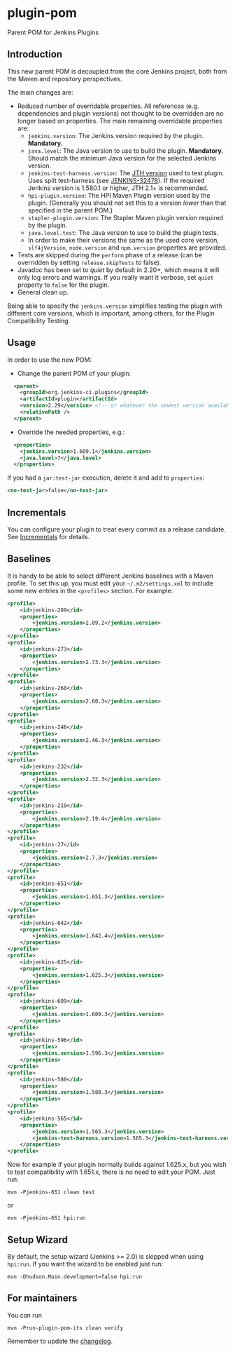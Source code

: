 # plugin-pom
Parent POM for Jenkins Plugins

## Introduction

This new parent POM is decoupled from the core Jenkins project, both from the Maven and repository perspectives.

The main changes are:
* Reduced number of overridable properties. All references (e.g. dependencies and plugin versions) not
thought to be overridden are no longer based on properties. The main remaining overridable properties are:
  * `jenkins.version`: The Jenkins version required by the plugin. **Mandatory.**
  * `java.level`: The Java version to use to build the plugin. **Mandatory.** Should match the minimum Java version for the selected Jenkins version.
  * `jenkins-test-harness.version`: The [JTH version](https://github.com/jenkinsci/jenkins-test-harness/releases) used to test plugin.
  Uses split test-harness (see [JENKINS-32478](https://issues.jenkins-ci.org/browse/JENKINS-32478)).
  If the required Jenkins version is 1.580.1 or higher, JTH 2.1+ is recommended.
  * `hpi-plugin.version`: The HPI Maven Plugin version used by the plugin.
  (Generally you should not set this to a version _lower_ than that specified in the parent POM.)
  * `stapler-plugin.version`: The Stapler Maven plugin version required by the plugin.
  * `java.level.test`: The Java version to use to build the plugin tests.
  * In order to make their versions the same as the used core version, `slf4jVersion`, `node.version` and `npm.version`
  properties are provided.
* Tests are skipped during the `perform` phase of a release (can be overridden by setting `release.skipTests` to false).
* Javadoc has been set to _quiet_ by default in 2.20+, which means it will only log errors and warnings. 
  If you really want it verbose, set `quiet` property to `false` for the plugin.
* General clean up.

Being able to specify the `jenkins.version` simplifies testing the plugin with different core versions, which is
important, among others, for the Plugin Compatibility Testing.

## Usage

In order to use the new POM:
* Change the parent POM of your plugin:
```xml
  <parent>
    <groupId>org.jenkins-ci.plugins</groupId>
    <artifactId>plugin</artifactId>
    <version>2.29</version> <!-- or whatever the newest version available is -->
    <relativePath />
  </parent>
```
* Override the needed properties, e.g.:
```xml
  <properties>
    <jenkins.version>1.609.1</jenkins.version>
    <java.level>7</java.level>
  </properties>
```

If you had a `jar:test-jar` execution, delete it and add to `properties`:

```xml
<no-test-jar>false</no-test-jar>
```

## Incrementals

You can configure your plugin to treat every commit as a release candidate.
See [Incrementals](https://github.com/jglick/pom-1/blob/incrementals/incrementals.md) for details.
<!--- TODO update to jenkinsci/pom/master when merged --->

## Baselines

It is handy to be able to select different Jenkins baselines with a Maven profile.
To set this up, you must edit your `~/.m2/settings.xml` to include some new entries in the `<profiles>` section.
For example:

```xml
<profile>
    <id>jenkins-289</id>
    <properties>
        <jenkins.version>2.89.2</jenkins.version>
    </properties>
</profile>
<profile>
    <id>jenkins-273</id>
    <properties>
        <jenkins.version>2.73.3</jenkins.version>
    </properties>
</profile>
<profile>
    <id>jenkins-260</id>
    <properties>
        <jenkins.version>2.60.3</jenkins.version>
    </properties>
</profile>
<profile>
    <id>jenkins-246</id>
    <properties>
        <jenkins.version>2.46.3</jenkins.version>
    </properties>
</profile>
<profile>
    <id>jenkins-232</id>
    <properties>
        <jenkins.version>2.32.3</jenkins.version>
    </properties>
</profile>
<profile>
    <id>jenkins-219</id>
    <properties>
        <jenkins.version>2.19.4</jenkins.version>
    </properties>
</profile>
<profile>
    <id>jenkins-27</id>
    <properties>
        <jenkins.version>2.7.3</jenkins.version>
    </properties>
</profile>
<profile>
    <id>jenkins-651</id>
    <properties>
        <jenkins.version>1.651.3</jenkins.version>
    </properties>
</profile>
<profile>
    <id>jenkins-642</id>
    <properties>
        <jenkins.version>1.642.4</jenkins.version>
    </properties>
</profile>
<profile>
    <id>jenkins-625</id>
    <properties>
        <jenkins.version>1.625.3</jenkins.version>
    </properties>
</profile>
<profile>
    <id>jenkins-609</id>
    <properties>
        <jenkins.version>1.609.3</jenkins.version>
    </properties>
</profile>
<profile>
    <id>jenkins-596</id>
    <properties>
        <jenkins.version>1.596.3</jenkins.version>
    </properties>
</profile>
<profile>
    <id>jenkins-580</id>
    <properties>
        <jenkins.version>1.580.3</jenkins.version>
    </properties>
</profile>
<profile>
    <id>jenkins-565</id>
    <properties>
        <jenkins.version>1.565.3</jenkins.version>
        <jenkins-test-harness.version>1.565.3</jenkins-test-harness.version>
    </properties>
</profile>
```

Now for example if your plugin normally builds against 1.625.x, but you wish to test compatibility with 1.651.x,
there is no need to edit your POM. Just run:

    mvn -Pjenkins-651 clean test

or

    mvn -Pjenkins-651 hpi:run

## Setup Wizard

By default, the setup wizard (Jenkins >= 2.0) is skipped when using `hpi:run`. If you want the wizard to be enabled just run:

    mvn -Dhudson.Main.development=false hpi:run


## For maintainers

You can run

    mvn -Prun-plugin-pom-its clean verify

Remember to update the [changelog](CHANGELOG.md).

